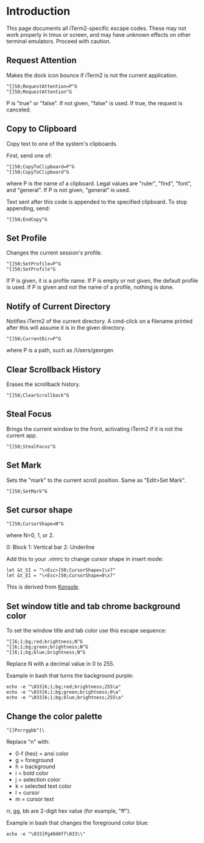 # Introduction #

This page documents all iTerm2-specific escape codes. These may not work properly in tmux or screen, and may have unknown effects on other terminal emulators. Proceed with caution.

## Request Attention ##
Makes the dock icon bounce if iTerm2 is not the current application.

```
^[]50;RequestAttention=P^G
^[]50;RequestAttention^G
```

P is "true" or "false". If not given, "false" is used. If true, the request is canceled.

## Copy to Clipboard ##
Copy text to one of the system's clipboards.

First, send one of:
```
^[]50;CopyToClipboard=P^G
^[]50;CopyToClipboard^G
```

where P is the name of a clipboard. Legal values are "ruler", "find", "font", and "general". If P is not given, "general" is used.

Text sent after this code is appended to the specified clipboard. To stop appending, send:

```
^[]50;EndCopy^G
```

## Set Profile ##
Changes the current session's profile.

```
^[]50;SetProfile=P^G
^[]50;SetProfile^G
```

If P is given, it is a profile name. If P is empty or not given, the default profile is used. If P is given and not the name of a profile, nothing is done.

## Notify of Current Directory ##
Notifies iTerm2 of the current directory. A cmd-click on a filename printed after this will assume it is in the given directory.

```
^[]50;CurrentDir=P^G
```

where P is a path, such as /Users/georgen

## Clear Scrollback History ##
Erases the scrollback history.

```
^[]50;ClearScrollback^G
```

## Steal Focus ##
Brings the current window to the front, activating iTerm2 if it is not the current app.

```
^[]50;StealFocus^G
```

## Set Mark ##
Sets the "mark" to the current scroll position. Same as "Edit>Set Mark".
```
^[]50;SetMark^G
```

## Set cursor shape ##
```
^[]50;CursorShape=N^G
```
where N=0, 1, or 2.

0: Block
1: Vertical bar
2: Underline

Add this to your .vimrc to change cursor shape in insert mode:
```
let &t_SI = "\<Esc>]50;CursorShape=1\x7"
let &t_EI = "\<Esc>]50;CursorShape=0\x7"
```

This is derived from [Konsole](http://vim.wikia.com/wiki/Change_cursor_shape_in_different_modes).

## Set window title and tab chrome background color ##

To set the window title and tab color use this escape sequence:

```
^[]6;1;bg;red;brightness;N^G
^[]6;1;bg;green;brightness;N^G
^[]6;1;bg;blue;brightness;N^G
```

Replace N with a decimal value in 0 to 255.

Example in bash that turns the background purple:
```
echo -e "\033]6;1;bg;red;brightness;255\a"
echo -e "\033]6;1;bg;green;brightness;0\a"
echo -e "\033]6;1;bg;blue;brightness;255\a"
```

## Change the color palette ##

```
^[]Pnrrggbb^[\
```

Replace "n" with:
  * 0-f (hex) = ansi color
  * g = foreground
  * h = background
  * i = bold color
  * j = selection color
  * k = selected text color
  * l = cursor
  * m = cursor text

rr, gg, bb are 2-digit hex value (for example, "ff").

Example in bash that changes the foreground color blue:
```
echo -e "\033]Pg4040ff\033\\"
```